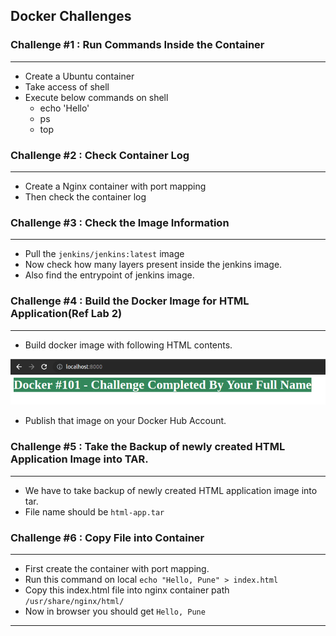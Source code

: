 ## Docker Challenges 

### Challenge #1 : Run Commands Inside the Container 

---

- Create a Ubuntu container 
- Take access of shell
- Execute below commands on shell
    - echo 'Hello'
    - ps
    - top

### Challenge #2 : Check Container Log

---

- Create a Nginx container with port mapping  
- Then check the container log

### Challenge #3 : Check the Image Information

---

- Pull the `jenkins/jenkins:latest` image 
- Now check how many layers present inside the jenkins image.
- Also find the entrypoint of jenkins image.

### Challenge #4 : Build the Docker Image for HTML Application(Ref Lab 2) 

---

- Build docker image with following HTML contents.

![Challenge](./images/Challenge-1.png)

- Publish that image on your Docker Hub Account.

### Challenge #5 : Take the Backup of newly created HTML Application Image into TAR.

--- 

- We have to take backup of newly created HTML application image into tar.
- File name should be `html-app.tar`


### Challenge #6 : Copy File into Container

---

- First create the container with port mapping.
- Run this command on local `echo "Hello, Pune" > index.html`
- Copy this index.html file into nginx container path `/usr/share/nginx/html/`
- Now in browser you should get `Hello, Pune`

---